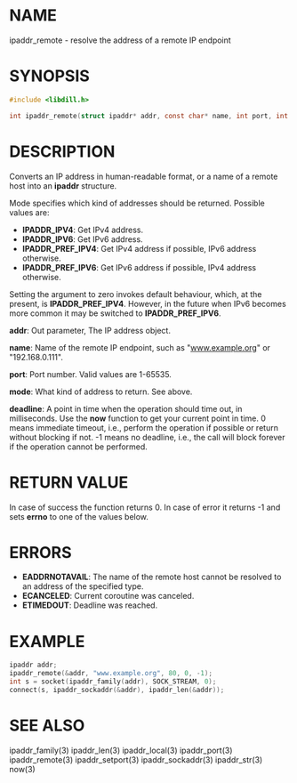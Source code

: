 # NAME

ipaddr_remote - resolve the address of a remote IP endpoint

# SYNOPSIS

```c
#include <libdill.h>

int ipaddr_remote(struct ipaddr* addr, const char* name, int port, int mode, int64_t deadline);
```

# DESCRIPTION

Converts an IP address in human-readable format, or a name of a
remote host into an **ipaddr** structure.

Mode specifies which kind of addresses should be returned. Possible
values are:

* **IPADDR_IPV4**: Get IPv4 address.
* **IPADDR_IPV6**: Get IPv6 address.
* **IPADDR_PREF_IPV4**: Get IPv4 address if possible, IPv6 address otherwise.
* **IPADDR_PREF_IPV6**: Get IPv6 address if possible, IPv4 address otherwise.

Setting the argument to zero invokes default behaviour, which, at the
present, is **IPADDR_PREF_IPV4**. However, in the future when IPv6 becomes
more common it may be switched to **IPADDR_PREF_IPV6**.

**addr**: Out parameter, The IP address object.

**name**: Name of the remote IP endpoint, such as "www.example.org" or "192.168.0.111".

**port**: Port number. Valid values are 1-65535.

**mode**: What kind of address to return. See above.

**deadline**: A point in time when the operation should time out, in milliseconds. Use the **now** function to get your current point in time. 0 means immediate timeout, i.e., perform the operation if possible or return without blocking if not. -1 means no deadline, i.e., the call will block forever if the operation cannot be performed.

# RETURN VALUE

In case of success the function returns 0. In case of error it returns -1 and sets **errno** to one of the values below.

# ERRORS

* **EADDRNOTAVAIL**: The name of the remote host cannot be resolved to an address of the specified type.
* **ECANCELED**: Current coroutine was canceled.
* **ETIMEDOUT**: Deadline was reached.

# EXAMPLE

```c
ipaddr addr;
ipaddr_remote(&addr, "www.example.org", 80, 0, -1);
int s = socket(ipaddr_family(addr), SOCK_STREAM, 0);
connect(s, ipaddr_sockaddr(&addr), ipaddr_len(&addr));
```
# SEE ALSO

ipaddr_family(3) ipaddr_len(3) ipaddr_local(3) ipaddr_port(3) ipaddr_remote(3) ipaddr_setport(3) ipaddr_sockaddr(3) ipaddr_str(3) now(3) 
